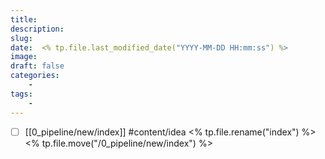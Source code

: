 ```yaml
---
title: 
description: 
slug: 
date:  <% tp.file.last_modified_date("YYYY-MM-DD HH:mm:ss") %>
image:
draft: false
categories:
    -
tags:
    - 
---
```

- [ ] [[0_pipeline/new/index]] #content/idea
<% tp.file.rename("index") %>
<% tp.file.move("/0_pipeline/new/index") %>
